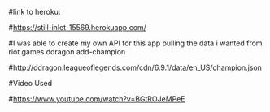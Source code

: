 #link to heroku:

#https://still-inlet-15569.herokuapp.com/

#I was able to create my own API for this app pulling the data i wanted from riot games ddragon add-champion

#http://ddragon.leagueoflegends.com/cdn/6.9.1/data/en_US/champion.json

#Video Used

#https://www.youtube.com/watch?v=BGtROJeMPeE
